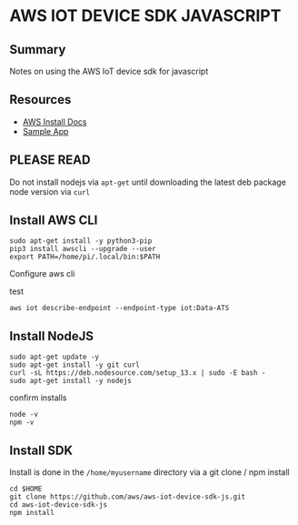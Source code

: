 # AWS IOT DEVICE SDK JAVASCRIPT

## Summary

Notes on using the AWS IoT device sdk for javascript

## Resources

- [AWS Install Docs](https://docs.aws.amazon.com/iot/latest/developerguide/iot-device-sdk-node.html)
- [Sample App](https://docs.aws.amazon.com/iot/latest/developerguide/iot-device-sdk-node.html)

## PLEASE READ

Do not install nodejs via `apt-get` until downloading the latest deb
package node version via `curl`

## Install AWS CLI

```console
sudo apt-get install -y python3-pip
pip3 install awscli --upgrade --user
export PATH=/home/pi/.local/bin:$PATH
```

Configure aws cli

test

```console
aws iot describe-endpoint --endpoint-type iot:Data-ATS
```

## Install NodeJS

```console
sudo apt-get update -y
sudo apt-get install -y git curl
curl -sL https://deb.nodesource.com/setup_13.x | sudo -E bash -
sudo apt-get install -y nodejs
```

confirm installs

```console
node -v
npm -v
```

## Install SDK

Install is done in the `/home/myusername` directory via a git clone / npm
install

```console
cd $HOME
git clone https://github.com/aws/aws-iot-device-sdk-js.git
cd aws-iot-device-sdk-js
npm install
```
